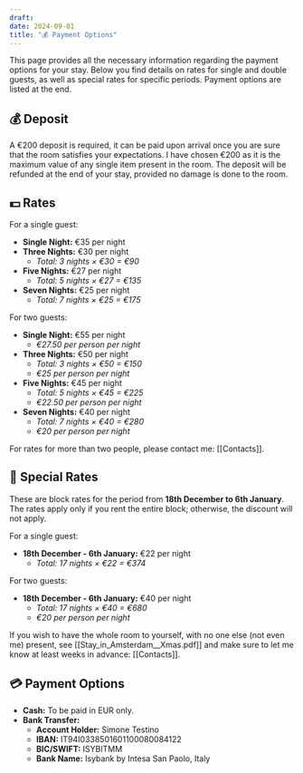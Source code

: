 ```yaml
---
draft: 
date: 2024-09-01
title: "💰 Payment Options"
---
```

This page provides all the necessary information regarding the payment options for your stay. Below you find details on rates for single and double guests, as well as special rates for specific periods. Payment options are listed at the end.
## 💰 Deposit
A €200 deposit is required, it can be paid upon arrival once you are sure that the room satisfies your expectations. I have chosen €200 as it is the maximum value of any single item present in the room. The deposit will be refunded at the end of your stay, provided no damage is done to the room.
## 💵 Rates
For a single guest:
- **Single Night:** €35 per night  
- **Three Nights:** €30 per night  
    - _Total: 3 nights × €30 = €90_
- **Five Nights:** €27 per night  
    - _Total: 5 nights × €27 = €135_
- **Seven Nights:** €25 per night  
    - _Total: 7 nights × €25 = €175_

For two guests:
- **Single Night:** €55 per night  
    - _€27.50 per person per night_
- **Three Nights:** €50 per night  
    - _Total: 3 nights × €50 = €150_  
    - _€25 per person per night_
- **Five Nights:** €45 per night  
    - _Total: 5 nights × €45 = €225_  
    - _€22.50 per person per night_
- **Seven Nights:** €40 per night  
    - _Total: 7 nights × €40 = €280_  
    - _€20 per person per night_

For rates for more than two people, please contact me: [[Contacts]].
## 🎉 Special Rates
These are block rates for the period from **18th December to 6th January**. The rates apply only if you rent the entire block; otherwise, the discount will not apply.

For a single guest:
- **18th December - 6th January:** €22 per night  
    - _Total: 17 nights × €22 = €374_

For two guests:
- **18th December - 6th January:** €40 per night  
    - _Total: 17 nights × €40 = €680_  
    - _€20 per person per night_

If you wish to have the whole room to yourself, with no one else (not even me) present, see [[Stay_in_Amsterdam__Xmas.pdf]] and make sure to let me know at least weeks in advance: [[Contacts]].
## 💳 Payment Options
- **Cash:** To be paid in EUR only.
- **Bank Transfer:**
	- **Account Holder:** Simone Testino
	- **IBAN:** IT94I0338501601100080084122
	- **BIC/SWIFT:** ISYBITMM
	- **Bank Name:** Isybank by Intesa San Paolo, Italy